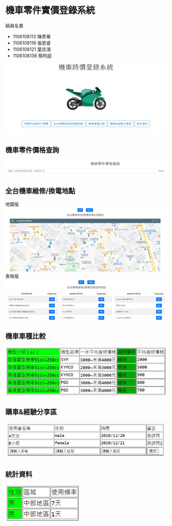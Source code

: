 # 機車零件實價登錄系統
組員名單
* 1106108113 陳彥華
* 1106108118 張恩睿
* 1106108121 葉丞鴻
* 1106108136 蔡昀庭

![首頁](/docs/home.jpg)

## 機車零件價格查詢
![機車零件價格查詢](/docs/searchPrice.jpg)

## 全台機車維修/換電地點
地圖版
![全台機車維修/換電地點(地圖版)](/docs/map.jpg)
表格版
![全台機車維修/換電地點(表格版)](/docs/location.jpg)

## 機車車種比較
![統計資料](/docs/motoType.jpg)

## 購車&經驗分享區
![購車&經驗分享區](/docs/chatRoom.jpg)

## 統計資料
![統計資料](/docs/statistic.jpg)

